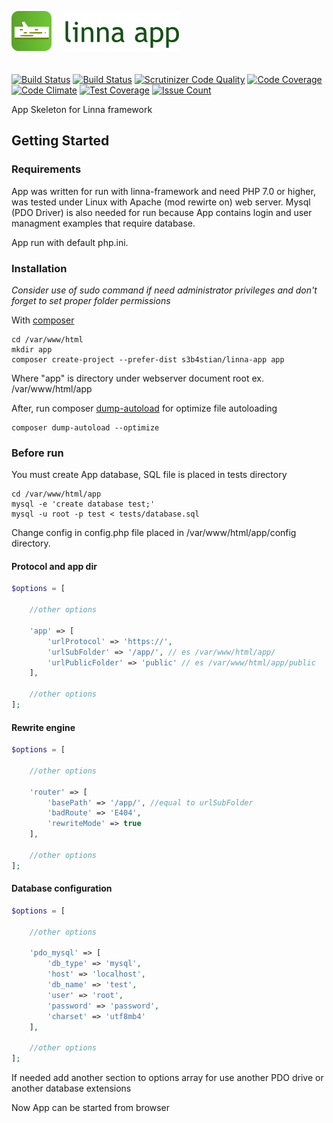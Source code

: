![Linna App](logo-app.png)
<br/>
<br/>
<br/>
[![Build Status](https://travis-ci.org/s3b4stian/linna-app.svg?branch=master)](https://travis-ci.org/s3b4stian/linna-app)
[![Build Status](https://scrutinizer-ci.com/g/s3b4stian/linna-app/badges/build.png?b=master)](https://scrutinizer-ci.com/g/s3b4stian/linna-app/build-status/master)
[![Scrutinizer Code Quality](https://scrutinizer-ci.com/g/s3b4stian/linna-app/badges/quality-score.png?b=master)](https://scrutinizer-ci.com/g/s3b4stian/linna-app/?branch=master)
[![Code Coverage](https://scrutinizer-ci.com/g/s3b4stian/linna-app/badges/coverage.png?b=master)](https://scrutinizer-ci.com/g/s3b4stian/linna-app/?branch=master)
[![Code Climate](https://codeclimate.com/github/s3b4stian/linna-app/badges/gpa.svg)](https://codeclimate.com/github/s3b4stian/linna-app)
[![Test Coverage](https://codeclimate.com/github/s3b4stian/linna-app/badges/coverage.svg)](https://codeclimate.com/github/s3b4stian/linna-app/coverage)
[![Issue Count](https://codeclimate.com/github/s3b4stian/linna-app/badges/issue_count.svg)](https://codeclimate.com/github/s3b4stian/linna-app)

App Skeleton for Linna framework

## Getting Started

### Requirements
App was written for run with linna-framework and need PHP 7.0 or higher, was tested under Linux with Apache (mod rewirte on) web server. Mysql (PDO Driver) is also needed for run because App contains login and user managment examples that require database.

App run with default php.ini.

### Installation
*Consider use of sudo command if need administrator privileges and don't forget to set proper folder permissions*

With [composer](https://getcomposer.org/)
```
cd /var/www/html
mkdir app
composer create-project --prefer-dist s3b4stian/linna-app app
```
Where "app" is directory under webserver document root ex. /var/www/html/app

After, run composer [dump-autoload](https://getcomposer.org/doc/03-cli.md#dump-autoload) for optimize file autoloading
```
composer dump-autoload --optimize
```

### Before run
You must create App database, SQL file is placed in tests directory
```
cd /var/www/html/app
mysql -e 'create database test;'
mysql -u root -p test < tests/database.sql
```
Change config in config.php file placed in /var/www/html/app/config directory.

#### Protocol and app dir
```php
$options = [

    //other options

    'app' => [
        'urlProtocol' => 'https://',
        'urlSubFolder' => '/app/', // es /var/www/html/app/
        'urlPublicFolder' => 'public' // es /var/www/html/app/public
    ],

    //other options
];
```

#### Rewrite engine
```php
$options = [

    //other options

    'router' => [
        'basePath' => '/app/', //equal to urlSubFolder
        'badRoute' => 'E404',
        'rewriteMode' => true
    ],

    //other options
];
```

#### Database configuration
```php
$options = [

    //other options

    'pdo_mysql' => [
        'db_type' => 'mysql',
        'host' => 'localhost',
        'db_name' => 'test',
        'user' => 'root',
        'password' => 'password',
        'charset' => 'utf8mb4'
    ],

    //other options
];
```

If needed add another section to options array for use another PDO drive or another database extensions

Now App can be started from browser
